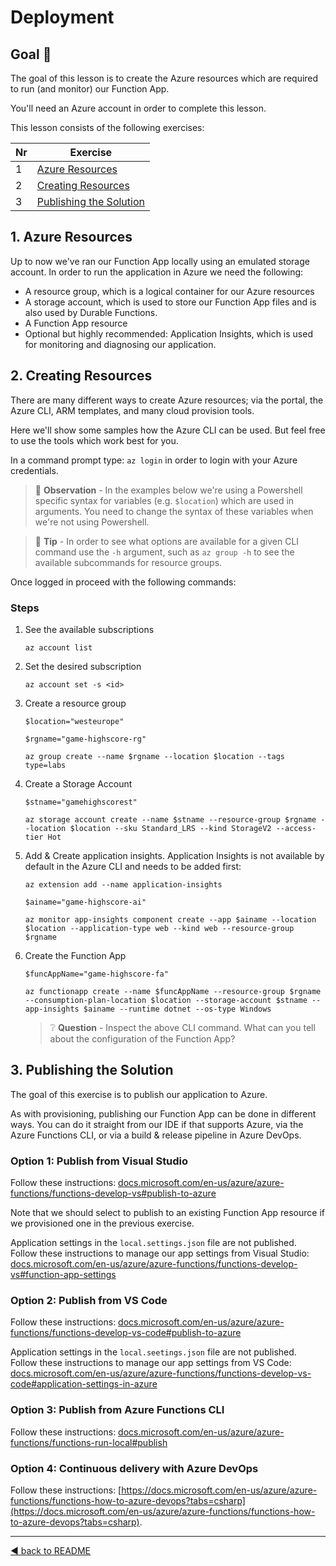 # Deployment

## Goal 🎯

The goal of this lesson is to create the Azure resources which are required to run (and monitor) our Function App.

You'll need an Azure account in order to complete this lesson.

This lesson consists of the following exercises:

|Nr|Exercise
|-|-
|1|[Azure Resources](#1-azure-resources)
|2|[Creating Resources](#2-creating-resources)
|3|[Publishing the Solution](#3-publishing-the-solution)

## 1. Azure Resources

Up to now we've ran our Function App locally using an emulated storage account. In order to run the application in Azure we need the following:

- A resource group, which is a logical container for our Azure resources
- A storage account, which is used to store our Function App files and is also used by Durable Functions.
- A Function App resource
- Optional but highly recommended: Application Insights, which is used for monitoring and diagnosing our application.

## 2. Creating Resources

There are many different ways to create Azure resources; via the portal, the Azure CLI, ARM templates, and many cloud provision tools.

Here we'll show some samples how the Azure CLI can be used. But feel free to use the tools which work best for you.

In a command prompt type: `az login` in order to login with your Azure credentials.

> 🔎 __Observation__ - In the examples below we're using a Powershell specific syntax for variables (e.g. `$location`) which are used in arguments. You need to change the syntax of these variables when we're not using Powershell.

> 📝 __Tip__ - In order to see what options are available for a given CLI command use the `-h` argument, such as `az group -h` to see the available subcommands for resource groups.

Once logged in proceed with the following commands:

### Steps

1. See the available subscriptions

    `az account list`

2. Set the desired subscription

    `az account set -s <id>`

3. Create a resource group

    `$location="westeurope"`

    `$rgname="game-highscore-rg"`

    `az group create --name $rgname --location $location --tags type=labs`

4. Create a Storage Account

    `$stname="gamehighscorest"`

    `az storage account create --name $stname --resource-group $rgname --location $location --sku Standard_LRS --kind StorageV2 --access-tier Hot`

5. Add & Create application insights. Application Insights is not available by default in the Azure CLI and needs to be added first:

    `az extension add --name application-insights`

    `$ainame="game-highscore-ai"`

    `az monitor app-insights component create --app $ainame --location $location --application-type web --kind web --resource-group $rgname`

6. Create the Function App

    `$funcAppName="game-highscore-fa"`

    `az functionapp create --name $funcAppName --resource-group $rgname --consumption-plan-location $location --storage-account $stname --app-insights $ainame --runtime dotnet --os-type Windows`

    > ❔ __Question__ - Inspect the above CLI command. What can you tell about the configuration of the Function App?

## 3. Publishing the Solution

The goal of this exercise is to publish our application to Azure.

As with provisioning, publishing our Function App can be done in different ways. You can do it straight from our IDE if that supports Azure, via the Azure Functions CLI, or via a build & release pipeline in Azure DevOps.

### Option 1: Publish from Visual Studio

Follow these instructions: [docs.microsoft.com/en-us/azure/azure-functions/functions-develop-vs#publish-to-azure](https://docs.microsoft.com/en-us/azure/azure-functions/functions-develop-vs#publish-to-azure)

Note that we should select to publish to an existing Function App resource if we provisioned one in the previous exercise.

Application settings in the `local.settings.json` file are not published. Follow these instructions to manage our app settings from Visual Studio: [docs.microsoft.com/en-us/azure/azure-functions/functions-develop-vs#function-app-settings](https://docs.microsoft.com/en-us/azure/azure-functions/functions-develop-vs#function-app-settings)

### Option 2: Publish from VS Code

Follow these instructions: [docs.microsoft.com/en-us/azure/azure-functions/functions-develop-vs-code#publish-to-azure](https://docs.microsoft.com/en-us/azure/azure-functions/functions-develop-vs-code?tabs=nodejs#publish-to-azure)

Application settings in the `local.seetings.json` file are not published. Follow these instructions to manage our app settings from VS Code: [docs.microsoft.com/en-us/azure/azure-functions/functions-develop-vs-code#application-settings-in-azure](https://docs.microsoft.com/en-us/azure/azure-functions/functions-develop-vs-code?tabs=nodejs#application-settings-in-azure)

### Option 3: Publish from Azure Functions CLI

Follow these instructions: [docs.microsoft.com/en-us/azure/azure-functions/functions-run-local#publish](https://docs.microsoft.com/en-us/azure/azure-functions/functions-run-local#publish)

### Option 4: Continuous delivery with Azure DevOps

Follow these instructions: [https://docs.microsoft.com/en-us/azure/azure-functions/functions-how-to-azure-devops?tabs=csharp](https://docs.microsoft.com/en-us/azure/azure-functions/functions-how-to-azure-devops?tabs=csharp).

---
[◀ back to README](../README.md)
